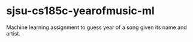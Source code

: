 # sjsu-cs185c-yearofmusic-ml
Machine learning assignment to guess year of a song given its name and artist.
